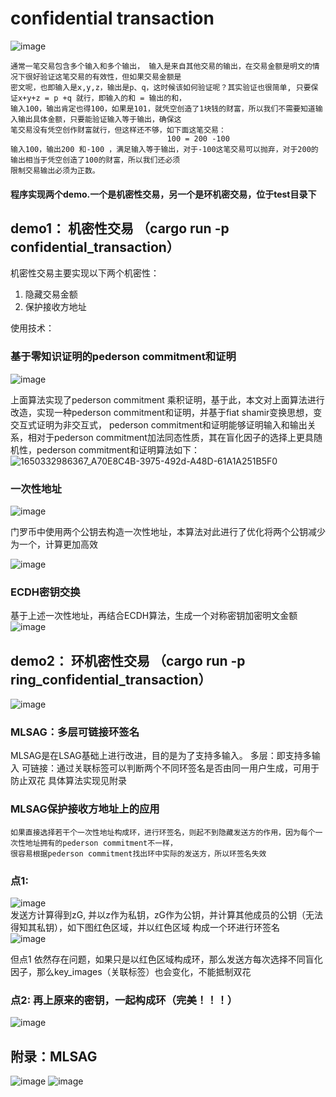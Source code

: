 # confidential transaction


![image](https://user-images.githubusercontent.com/39479965/165015381-72cb30dd-423c-4a9d-b8dc-969882e04925.png)

    通常一笔交易包含多个输入和多个输出， 输入是来自其他交易的输出，在交易金额是明文的情况下很好验证这笔交易的有效性，但如果交易金额是
    密文呢，也即输入是x,y,z，输出是p、q，这时候该如何验证呢？其实验证也很简单, 只要保证x+y+z = p +q 就行，即输入的和 = 输出的和，
    输入100，输出肯定也得100，如果是101，就凭空创造了1块钱的财富，所以我们不需要知道输入输出具体金额，只要能验证输入等于输出，确保这
    笔交易没有凭空创作财富就行，但这样还不够，如下面这笔交易：
                                       100 = 200 -100 
    输入100，输出200 和-100 ，满足输入等于输出，对于-100这笔交易可以抛弃，对于200的输出相当于凭空创造了100的财富，所以我们还必须
    限制交易输出必须为正数。
    
   #### 程序实现两个demo.一个是机密性交易，另一个是环机密交易，位于test目录下
        
          
    


   ## demo1： 机密性交易 （cargo run -p confidential_transaction）
   机密性交易主要实现以下两个机密性：
   1. 隐藏交易金额
   2. 保护接收方地址  
       
   使用技术：
   ### 基于零知识证明的pederson commitment和证明
![image](https://user-images.githubusercontent.com/39479965/163909013-7faae42c-920e-4064-bce7-070495a853d2.png)

上面算法实现了pederson commitment 乘积证明，基于此，本文对上面算法进行改造，实现一种pederson commitment和证明，并基于fiat shamir变换思想，变交互式证明为非交互式，
pederson commitment和证明能够证明输入和输出关系，相对于pederson commitment加法同态性质，其在盲化因子的选择上更具随机性，pederson commitment和证明算法如下：
![1650332986367_A70E8C4B-3975-492d-A48D-61A1A251B5F0](https://user-images.githubusercontent.com/39479965/163909495-b933ef26-4fce-4201-9861-9123df5d270f.png)



  ### 一次性地址

![image](https://user-images.githubusercontent.com/39479965/162351684-0a0d7901-31c8-41fb-8811-37d61bf87613.png)

门罗币中使用两个公钥去构造一次性地址，本算法对此进行了优化将两个公钥减少为一个，计算更加高效  

![image](https://user-images.githubusercontent.com/39479965/163910805-d261a47b-5f81-4825-a428-e762de08cca5.png)
  
  ### ECDH密钥交换		
  基于上述一次性地址，再结合ECDH算法，生成一个对称密钥加密明文金额  
  ![image](https://user-images.githubusercontent.com/39479965/163910923-29b94d0c-877a-4c84-a54d-a138ae4820b9.png)
  
     
   ## demo2： 环机密性交易 （cargo run -p ring_confidential_transaction）
   ![image](https://user-images.githubusercontent.com/39479965/165040493-9beb6d3a-2c36-4884-9132-65da711bd0ef.png)

   
   ### MLSAG：多层可链接环签名
   MLSAG是在LSAG基础上进行改进，目的是为了支持多输入。
   多层：即支持多输入
   可链接：通过关联标签可以判断两个不同环签名是否由同一用户生成，可用于防止双花
   具体算法实现见附录
   
   ### MLSAG保护接收方地址上的应用
    
    如果直接选择若干个一次性地址构成环，进行环签名，则起不到隐藏发送方的作用，因为每个一次性地址拥有的pederson commitment不一样，
    很容易根据pederson commitment找出环中实际的发送方，所以环签名失效
        
   ### 点1:
![image](https://user-images.githubusercontent.com/39479965/165031253-a93ef2c2-a788-48ec-99ef-b765a30ed792.png)  
 发送方计算得到zG, 并以z作为私钥，zG作为公钥，并计算其他成员的公钥（无法得知其私钥），如下图红色区域，并以红色区域
 构成一个环进行环签名  
![image](https://user-images.githubusercontent.com/39479965/165031383-850b0cc3-fc9e-4efb-93ac-3548d4c7d630.png)
     
  但点1 依然存在问题，如果只是以红色区域构成环，那么发送方每次选择不同盲化因子，那么key_images（关联标签）也会变化，不能抵制双花
   ### 点2: 再上原来的密钥，一起构成环（完美！！！）
   ![image](https://user-images.githubusercontent.com/39479965/165033237-dbec5332-5f70-47bd-b795-ee9e5360d654.png)

     
   
   ## 附录：MLSAG
   ![image](https://user-images.githubusercontent.com/39479965/165029007-8eee8b80-6dc2-4b8e-9643-76de8b51be8b.png)
![image](https://user-images.githubusercontent.com/39479965/165029068-1de7f652-ac46-437d-902c-fb93df680400.png)

